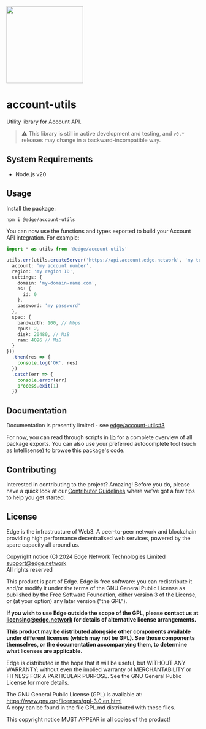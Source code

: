 <img src="https://cdn.edge.network/assets/img/edge-logo-green.svg" width="200">

# account-utils

Utility library for Account API.

> :warning: This library is still in active development and testing, and `v0.*` releases may change in a backward-incompatible way.

## System Requirements

- Node.js v20

## Usage

Install the package:

```sh
npm i @edge/account-utils
```

You can now use the functions and types exported to build your Account API integration. For example:

```ts
import * as utils from '@edge/account-utils'

utils.err(utils.createServer('https://api.account.edge.network', 'my token', {
  account: 'my account number',
  region: 'my region ID',
  settings: {
    domain: 'my-domain-name.com',
    os: {
      id: 0
    },
    password: 'my password'
  },
  spec: {
    bandwidth: 100, // Mbps
    cpus: 2,
    disk: 20480, // MiB
    ram: 4096 // MiB
  }
}))
  .then(res => {
    console.log('OK', res)
  })
  .catch(err => {
    console.error(err)
    process.exit(1)
  })
```

## Documentation

Documentation is presently limited - see [edge/account-utils#3](https://github.com/edge/account-utils/issues/3)

For now, you can read through scripts in [lib](https://github.com/edge/account-utils/tree/master/lib) for a complete overview of all package exports. You can also use your preferred autocomplete tool (such as Intellisense) to browse this package's code.

## Contributing

Interested in contributing to the project? Amazing! Before you do, please have a quick look at our [Contributor Guidelines](https://github.com/edge/account-utils/blob/master/CONTRIBUTING.md) where we've got a few tips to help you get started.

## License

Edge is the infrastructure of Web3. A peer-to-peer network and blockchain providing high performance decentralised web services, powered by the spare capacity all around us.

Copyright notice
(C) 2024 Edge Network Technologies Limited <support@edge.network><br />
All rights reserved

This product is part of Edge.
Edge is free software: you can redistribute it and/or modify it under the terms of the GNU General Public License as published by the Free Software Foundation, either version 3 of the License, or (at your option) any later version ("the GPL").

**If you wish to use Edge outside the scope of the GPL, please contact us at licensing@edge.network for details of alternative license arrangements.**

**This product may be distributed alongside other components available under different licenses (which may not be GPL). See those components themselves, or the documentation accompanying them, to determine what licenses are applicable.**

Edge is distributed in the hope that it will be useful, but WITHOUT ANY WARRANTY; without even the implied warranty of MERCHANTABILITY or FITNESS FOR A PARTICULAR PURPOSE. See the GNU General Public License for more details.

The GNU General Public License (GPL) is available at: https://www.gnu.org/licenses/gpl-3.0.en.html<br />
A copy can be found in the file GPL.md distributed with
these files.

This copyright notice MUST APPEAR in all copies of the product!

